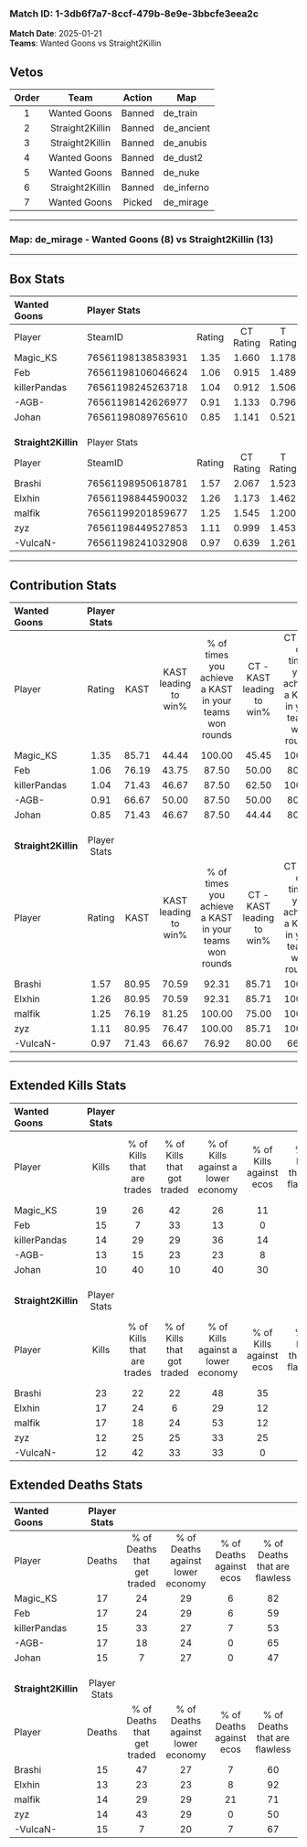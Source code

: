 ### Match ID: 1-3db6f7a7-8ccf-479b-8e9e-3bbcfe3eea2c  
**Match Date**: 2025-01-21  
**Teams**: Wanted Goons vs Straight2Killin  

## Vetos  

| Order | Team | Action | Map |
| :---: | :--: | :----: | --- |
| 1 | Wanted Goons | Banned | de_train |
| 2 | Straight2Killin | Banned | de_ancient |
| 3 | Straight2Killin | Banned | de_anubis |
| 4 | Wanted Goons | Banned | de_dust2 |
| 5 | Wanted Goons | Banned | de_nuke |
| 6 | Straight2Killin | Banned | de_inferno |
| 7 | Wanted Goons | Picked | de_mirage |

---  

### **Map**: de_mirage - Wanted Goons (8) vs Straight2Killin (13)  
---  

## Box Stats  

| **Wanted Goons**    | Player Stats      |        |           |          |       |       |       |         |        |      |     |
| :- | :- | :-: | :-: | :-: | :-: | :-: | :-: | :-: | :-: | :-: | :-: |
| Player              | SteamID           | Rating | CT Rating | T Rating | KAST  |  ADR  | Kills | Assists | Deaths | K/D  | HS% |
| Magic_KS            | 76561198138583931 |  1.35  |   1.660   |  1.178   | 85.71 | 95.2  |  19   |    2    |   17   | 1.12 | 47  |
| Feb                 | 76561198106046624 |  1.06  |   0.915   |  1.489   | 76.19 | 70.5  |  15   |    6    |   17   | 0.88 | 40  |
| killerPandas        | 76561198245263718 |  1.04  |   0.912   |  1.506   | 71.43 | 76.7  |  14   |    3    |   15   | 0.93 | 57  |
| -AGB-               | 76561198142626977 |  0.91  |   1.133   |  0.796   | 66.67 | 71.1  |  13   |    7    |   17   | 0.76 | 61  |
| Johan               | 76561198089765610 |  0.85  |   1.141   |  0.521   | 71.43 | 66.4  |  10   |    5    |   15   | 0.67 | 50  |
|                     |                   |        |           |          |       |       |       |         |        |      |     |
|                     |                   |        |           |          |       |       |       |         |        |      |     |
|                     |                   |        |           |          |       |       |       |         |        |      |     |
| **Straight2Killin** | Player Stats      |        |           |          |       |       |       |         |        |      |     |
| Player              | SteamID           | Rating | CT Rating | T Rating | KAST  |  ADR  | Kills | Assists | Deaths | K/D  | HS% |
| Brashi              | 76561198950618781 |  1.57  |   2.067   |  1.523   | 80.95 | 105.3 |  23   |    4    |   15   | 1.53 | 52  |
| Elxhin              | 76561198844590032 |  1.26  |   1.173   |  1.462   | 80.95 | 70.5  |  17   |    3    |   13   | 1.31 | 58  |
| malfik              | 76561199201859677 |  1.25  |   1.545   |  1.200   | 76.19 | 78.5  |  17   |    7    |   14   | 1.21 | 58  |
| zyz                 | 76561198449527853 |  1.11  |   0.999   |  1.453   | 80.95 | 82.2  |  12   |   11    |   14   | 0.86 | 50  |
| -VulcaN-            | 76561198241032908 |  0.97  |   0.639   |  1.261   | 71.43 | 71.7  |  12   |    9    |   15   | 0.80 | 25  |
---  

## Contribution Stats  

| **Wanted Goons**    | Player Stats |       |                      |                                                        |                           |                                                             |                          |                                                            |
| :- | :-: | :-: | :-: | :-: | :-: | :-: | :-: | :-: |
| Player              |    Rating    | KAST  | KAST leading to win% | % of times you achieve a KAST in your teams won rounds | CT - KAST leading to win% | CT - % of times you achieve a KAST in your teams won rounds | T - KAST leading to win% | T - % of times you achieve a KAST in your teams won rounds |
| Magic_KS            |     1.35     | 85.71 |        44.44         |                         100.00                         |           45.45           |                           100.00                            |          42.86           |                           100.00                           |
| Feb                 |     1.06     | 76.19 |        43.75         |                         87.50                          |           50.00           |                            80.00                            |          37.50           |                           100.00                           |
| killerPandas        |     1.04     | 71.43 |        46.67         |                         87.50                          |           62.50           |                           100.00                            |          28.57           |                           66.67                            |
| -AGB-               |     0.91     | 66.67 |        50.00         |                         87.50                          |           50.00           |                            80.00                            |          50.00           |                           100.00                           |
| Johan               |     0.85     | 71.43 |        46.67         |                         87.50                          |           44.44           |                            80.00                            |          50.00           |                           100.00                           |
|                     |              |       |                      |                                                        |                           |                                                             |                          |                                                            |
|                     |              |       |                      |                                                        |                           |                                                             |                          |                                                            |
|                     |              |       |                      |                                                        |                           |                                                             |                          |                                                            |
| **Straight2Killin** | Player Stats |       |                      |                                                        |                           |                                                             |                          |                                                            |
| Player              |    Rating    | KAST  | KAST leading to win% | % of times you achieve a KAST in your teams won rounds | CT - KAST leading to win% | CT - % of times you achieve a KAST in your teams won rounds | T - KAST leading to win% | T - % of times you achieve a KAST in your teams won rounds |
| Brashi              |     1.57     | 80.95 |        70.59         |                         92.31                          |           85.71           |                           100.00                            |          60.00           |                           85.71                            |
| Elxhin              |     1.26     | 80.95 |        70.59         |                         92.31                          |           85.71           |                           100.00                            |          60.00           |                           85.71                            |
| malfik              |     1.25     | 76.19 |        81.25         |                         100.00                         |           75.00           |                           100.00                            |          87.50           |                           100.00                           |
| zyz                 |     1.11     | 80.95 |        76.47         |                         100.00                         |           85.71           |                           100.00                            |          70.00           |                           100.00                           |
| -VulcaN-            |     0.97     | 71.43 |        66.67         |                         76.92                          |           80.00           |                            66.67                            |          60.00           |                           85.71                            |
---  

## Extended Kills Stats  

| **Wanted Goons**    | Player Stats |                            |                            |                                    |                         |                              |                                 |                                       |                    |           |
| :- | :-: | :-: | :-: | :-: | :-: | :-: | :-: | :-: | :-: | :-: |
| Player              |    Kills     | % of Kills that are trades | % of Kills that got traded | % of Kills against a lower economy | % of Kills against ecos | % of Kills that are flawless | % of Kills that are close duels | % of Kills that are assisted by flash | Pistol Round Kills | AWP Kills |
| Magic_KS            |      19      |             26             |             42             |                 26                 |           11            |              47              |                5                |                   5                   |         0          |     2     |
| Feb                 |      15      |             7              |             33             |                 13                 |            0            |              73              |                0                |                   0                   |         0          |     1     |
| killerPandas        |      14      |             29             |             29             |                 36                 |           14            |              71              |                0                |                  14                   |         4          |     2     |
| -AGB-               |      13      |             15             |             23             |                 23                 |            8            |              69              |                0                |                   0                   |         1          |     0     |
| Johan               |      10      |             40             |             10             |                 40                 |           30            |              90              |                0                |                   0                   |         0          |     1     |
|                     |              |                            |                            |                                    |                         |                              |                                 |                                       |                    |           |
|                     |              |                            |                            |                                    |                         |                              |                                 |                                       |                    |           |
|                     |              |                            |                            |                                    |                         |                              |                                 |                                       |                    |           |
| **Straight2Killin** | Player Stats |                            |                            |                                    |                         |                              |                                 |                                       |                    |           |
| Player              |    Kills     | % of Kills that are trades | % of Kills that got traded | % of Kills against a lower economy | % of Kills against ecos | % of Kills that are flawless | % of Kills that are close duels | % of Kills that are assisted by flash | Pistol Round Kills | AWP Kills |
| Brashi              |      23      |             22             |             22             |                 48                 |           35            |              70              |                0                |                   0                   |         0          |     2     |
| Elxhin              |      17      |             24             |             6              |                 29                 |           12            |              76              |                6                |                   6                   |         0          |     2     |
| malfik              |      17      |             18             |             24             |                 53                 |           12            |              41              |                6                |                   0                   |         0          |     3     |
| zyz                 |      12      |             25             |             25             |                 33                 |           25            |              67              |                8                |                   0                   |         0          |     2     |
| -VulcaN-            |      12      |             42             |             33             |                 33                 |            0            |              50              |               17                |                   0                   |         2          |     1     |
## Extended Deaths Stats  

| **Wanted Goons**    | Player Stats |                             |                                   |                          |                               |                            |                           |               |
| :- | :-: | :-: | :-: | :-: | :-: | :-: | :-: | :-: |
| Player              |    Deaths    | % of Deaths that get traded | % of Deaths against lower economy | % of Deaths against ecos | % of Deaths that are flawless | % of Deaths that are close | % of Deaths while blinded | Deaths to AWP |
| Magic_KS            |      17      |             24              |                29                 |            6             |              82               |             6              |             6             |       1       |
| Feb                 |      17      |             24              |                29                 |            6             |              59               |             12             |             0             |       0       |
| killerPandas        |      15      |             33              |                27                 |            7             |              53               |             7              |             0             |       0       |
| -AGB-               |      17      |             18              |                24                 |            0             |              65               |             0              |             0             |       1       |
| Johan               |      15      |              7              |                27                 |            0             |              47               |             7              |             0             |       0       |
|                     |              |                             |                                   |                          |                               |                            |                           |               |
|                     |              |                             |                                   |                          |                               |                            |                           |               |
|                     |              |                             |                                   |                          |                               |                            |                           |               |
| **Straight2Killin** | Player Stats |                             |                                   |                          |                               |                            |                           |               |
| Player              |    Deaths    | % of Deaths that get traded | % of Deaths against lower economy | % of Deaths against ecos | % of Deaths that are flawless | % of Deaths that are close | % of Deaths while blinded | Deaths to AWP |
| Brashi              |      15      |             47              |                27                 |            7             |              60               |             0              |             0             |       0       |
| Elxhin              |      13      |             23              |                23                 |            8             |              92               |             0              |             8             |       1       |
| malfik              |      14      |             29              |                29                 |            21            |              71               |             7              |             0             |       2       |
| zyz                 |      14      |             43              |                29                 |            0             |              50               |             0              |            14             |       1       |
| -VulcaN-            |      15      |              7              |                20                 |            7             |              67               |             0              |             0             |       1       |
